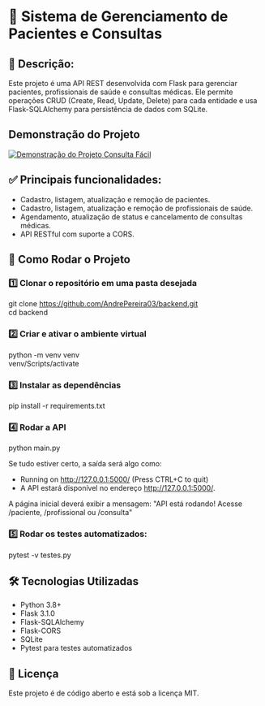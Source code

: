 # 🏥 **Sistema de Gerenciamento de Pacientes e Consultas**
## 📌 **Descrição**:

Este projeto é uma API REST desenvolvida com Flask para gerenciar pacientes, profissionais de saúde e consultas médicas. Ele permite operações CRUD (Create, Read, Update, Delete) para cada entidade e usa Flask-SQLAlchemy para persistência de dados com SQLite.

## **Demonstração do Projeto**

[![Demonstração do Projeto Consulta Fácil](https://img.youtube.com/vi/QgzlOASWok8/maxresdefault.jpg)](https://www.youtube.com/watch?v=QgzlOASWok8)


## ✅ **Principais funcionalidades:**

- Cadastro, listagem, atualização e remoção de pacientes.  
- Cadastro, listagem, atualização e remoção de profissionais de saúde.  
- Agendamento, atualização de status e cancelamento de consultas médicas.  
- API RESTful com suporte a CORS.

## **🚀 Como Rodar o Projeto**

### **1️⃣ Clonar o repositório em uma pasta desejada**

git clone https://github.com/AndrePereira03/backend.git  
cd backend

### **2️⃣ Criar e ativar o ambiente virtual**

python -m venv venv  
venv/Scripts/activate

### **3️⃣ Instalar as dependências**

pip install -r requirements.txt

### **4️⃣ Rodar a API**

python main.py

Se tudo estiver certo, a saída será algo como:

- Running on http://127.0.0.1:5000/ (Press CTRL+C to quit)  
- A API estará disponível no endereço http://127.0.0.1:5000/.

A página inicial deverá exibir a mensagem:
"API está rodando! Acesse /paciente, /profissional ou /consulta"

### **5️⃣ Rodar os testes automatizados:**

pytest -v testes.py


## **🛠 Tecnologias Utilizadas**
- Python 3.8+
- Flask 3.1.0
- Flask-SQLAlchemy
- Flask-CORS
- SQLite
- Pytest para testes automatizados


## **📜 Licença**
Este projeto é de código aberto e está sob a licença MIT.


